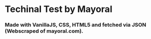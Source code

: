# Techinal Test by Mayoral
### Made with VanillaJS, CSS, HTML5 and fetched via JSON (Webscraped of mayoral.com).
